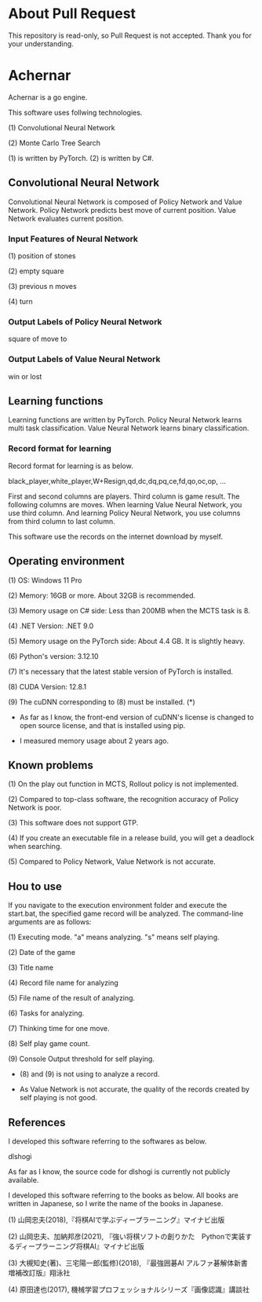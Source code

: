 # About Pull Request

This repository is read-only, so Pull Request is not accepted. Thank you for your understanding.

# Achernar

Achernar is a go engine.

This software uses follwing technologies.

(1) Convolutional Neural Network

(2) Monte Carlo Tree Search

(1) is written by PyTorch. (2) is written by C#.

## Convolutional Neural Network

Convolutional Neural Network is composed of Policy Network and Value Network. Policy Network predicts best move of current position. Value Network evaluates current position.

### Input Features of Neural Network

(1) position of stones

(2) empty square

(3) previous n moves

(4) turn

### Output Labels of Policy Neural Network

square of move to

### Output Labels of Value Neural Network

win or lost

## Learning functions

Learning functions are written by PyTorch. Policy Neural Network learns multi task classification. Value Neural Network learns binary classification.

### Record format for learning

Record format for learning is as below.

black_player,white_player,W+Resign,qd,dc,dq,pq,ce,fd,qo,oc,op, ...

First and second columns are players. Third column is game result. The following columns are moves. When learning Value Neural Network, you use third column. And learning Policy Neural Network, you use columns from third column to last column.

This software use the records on the internet download by myself.

## Operating environment

(1) OS: Windows 11 Pro

(2) Memory: 16GB or more. About 32GB is recommended.

(3) Memory usage on C# side: Less than 200MB when the MCTS task is 8.

(4) .NET Version: .NET 9.0

(5) Memory usage on the PyTorch side: About 4.4 GB. It is slightly heavy.

(6) Python's version: 3.12.10

(7) It's necessary that the latest stable version of PyTorch is installed.

(8) CUDA Version: 12.8.1

(9) The cuDNN corresponding to (8) must be installed. (*)

* As far as I know, the front-end version of cuDNN's license is changed to open source license, and that is installed using pip.

* I measured memory usage about 2 years ago.

## Known problems

(1) On the play out function in MCTS, Rollout policy is not implemented.

(2) Compared to top-class software, the recognition accuracy of Policy Network is poor.

(3) This software does not support GTP.

(4) If you create an executable file in a release build, you will get a deadlock when searching.

(5) Compared to Policy Network, Value Network is not accurate.

## Hou to use

If you navigate to the execution environment folder and execute the start.bat, the specified game record will be analyzed. The command-line arguments are as follows:

(1) Executing mode. "a" means analyzing. "s" means self playing.

(2) Date of the game

(3) Title name

(4) Record file name for analyzing

(5) File name of the result of analyzing.

(6) Tasks for analyzing.

(7) Thinking time for one move.

(8) Self play game count.

(9) Console Output threshold for self playing.

* (8) and (9) is not using to analyze a record.

* As Value Network is not accurate, the quality of the records created by self playing is not good.

## References

I developed this software referring to the softwares as below.

dlshogi

As far as I know, the source code for dlshogi is currently not publicly available.

I developed this software referring to the books as below. All books are written in Japanese, so I write the name of the books in Japanese.

(1) 山岡忠夫(2018),『将棋AIで学ぶディープラーニング』マイナビ出版 

(2) 山岡忠夫、加納邦彦(2021), 『強い将棋ソフトの創りかた　Pythonで実装するディープラーニング将棋AI』マイナビ出版

(3) 大槻知史(著)、三宅陽一郎(監修)(2018), 『最強囲碁AI アルファ碁解体新書　増補改訂版』翔泳社

(4) 原田達也(2017), 機械学習プロフェッショナルシリーズ『画像認識』講談社
